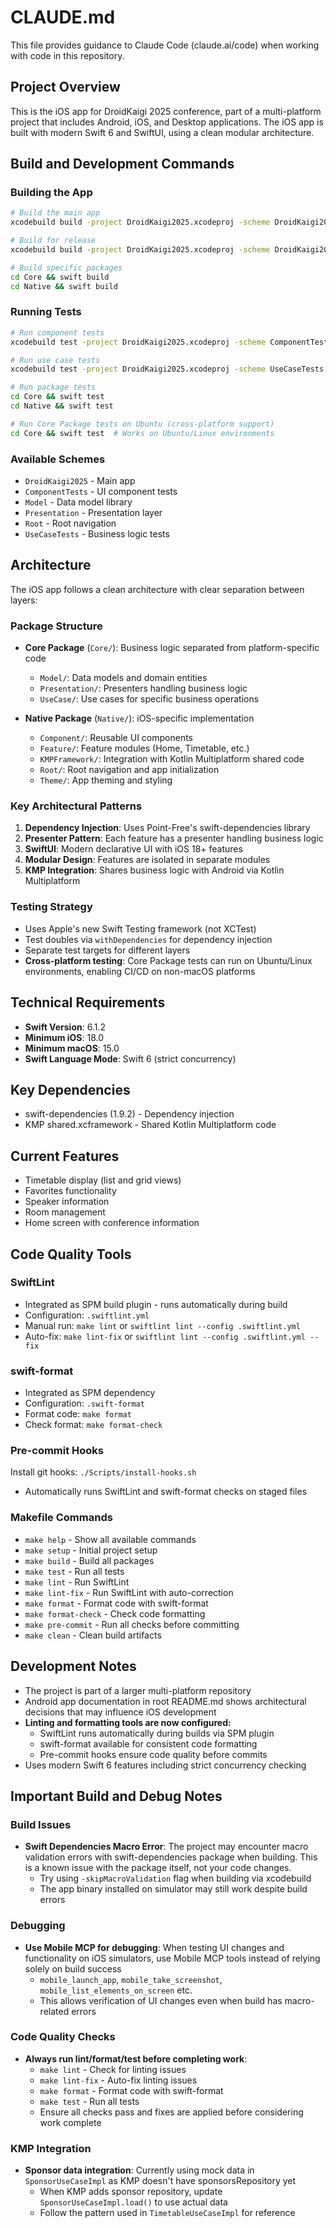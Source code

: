 # CLAUDE.md

This file provides guidance to Claude Code (claude.ai/code) when working with code in this repository.

## Project Overview

This is the iOS app for DroidKaigi 2025 conference, part of a multi-platform project that includes Android, iOS, and Desktop applications. The iOS app is built with modern Swift 6 and SwiftUI, using a clean modular architecture.

## Build and Development Commands

### Building the App
```bash
# Build the main app
xcodebuild build -project DroidKaigi2025.xcodeproj -scheme DroidKaigi2025 -configuration Debug

# Build for release
xcodebuild build -project DroidKaigi2025.xcodeproj -scheme DroidKaigi2025 -configuration Release

# Build specific packages
cd Core && swift build
cd Native && swift build
```

### Running Tests
```bash
# Run component tests
xcodebuild test -project DroidKaigi2025.xcodeproj -scheme ComponentTests -destination 'platform=iOS Simulator,name=iPhone 15 Pro'

# Run use case tests
xcodebuild test -project DroidKaigi2025.xcodeproj -scheme UseCaseTests -destination 'platform=iOS Simulator,name=iPhone 15 Pro'

# Run package tests
cd Core && swift test
cd Native && swift test

# Run Core Package tests on Ubuntu (cross-platform support)
cd Core && swift test  # Works on Ubuntu/Linux environments
```

### Available Schemes
- `DroidKaigi2025` - Main app
- `ComponentTests` - UI component tests
- `Model` - Data model library
- `Presentation` - Presentation layer
- `Root` - Root navigation
- `UseCaseTests` - Business logic tests

## Architecture

The iOS app follows a clean architecture with clear separation between layers:

### Package Structure
- **Core Package** (`Core/`): Business logic separated from platform-specific code
  - `Model/`: Data models and domain entities
  - `Presentation/`: Presenters handling business logic
  - `UseCase/`: Use cases for specific business operations
  
- **Native Package** (`Native/`): iOS-specific implementation
  - `Component/`: Reusable UI components
  - `Feature/`: Feature modules (Home, Timetable, etc.)
  - `KMPFramework/`: Integration with Kotlin Multiplatform shared code
  - `Root/`: Root navigation and app initialization
  - `Theme/`: App theming and styling

### Key Architectural Patterns
1. **Dependency Injection**: Uses Point-Free's swift-dependencies library
2. **Presenter Pattern**: Each feature has a presenter handling business logic
3. **SwiftUI**: Modern declarative UI with iOS 18+ features
4. **Modular Design**: Features are isolated in separate modules
5. **KMP Integration**: Shares business logic with Android via Kotlin Multiplatform

### Testing Strategy
- Uses Apple's new Swift Testing framework (not XCTest)
- Test doubles via `withDependencies` for dependency injection
- Separate test targets for different layers
- **Cross-platform testing**: Core Package tests can run on Ubuntu/Linux environments, enabling CI/CD on non-macOS platforms

## Technical Requirements
- **Swift Version**: 6.1.2
- **Minimum iOS**: 18.0
- **Minimum macOS**: 15.0
- **Swift Language Mode**: Swift 6 (strict concurrency)

## Key Dependencies
- swift-dependencies (1.9.2) - Dependency injection
- KMP shared.xcframework - Shared Kotlin Multiplatform code

## Current Features
- Timetable display (list and grid views)
- Favorites functionality
- Speaker information
- Room management
- Home screen with conference information

## Code Quality Tools

### SwiftLint
- Integrated as SPM build plugin - runs automatically during build
- Configuration: `.swiftlint.yml`
- Manual run: `make lint` or `swiftlint lint --config .swiftlint.yml`
- Auto-fix: `make lint-fix` or `swiftlint lint --config .swiftlint.yml --fix`

### swift-format
- Integrated as SPM dependency
- Configuration: `.swift-format`
- Format code: `make format`
- Check format: `make format-check`

### Pre-commit Hooks
Install git hooks: `./Scripts/install-hooks.sh`
- Automatically runs SwiftLint and swift-format checks on staged files

### Makefile Commands
- `make help` - Show all available commands
- `make setup` - Initial project setup
- `make build` - Build all packages
- `make test` - Run all tests
- `make lint` - Run SwiftLint
- `make lint-fix` - Run SwiftLint with auto-correction
- `make format` - Format code with swift-format
- `make format-check` - Check code formatting
- `make pre-commit` - Run all checks before committing
- `make clean` - Clean build artifacts

## Development Notes
- The project is part of a larger multi-platform repository
- Android app documentation in root README.md shows architectural decisions that may influence iOS development
- **Linting and formatting tools are now configured:**
  - SwiftLint runs automatically during builds via SPM plugin
  - swift-format available for consistent code formatting
  - Pre-commit hooks ensure code quality before commits
- Uses modern Swift 6 features including strict concurrency checking

## Important Build and Debug Notes
### Build Issues
- **Swift Dependencies Macro Error**: The project may encounter macro validation errors with swift-dependencies package when building. This is a known issue with the package itself, not your code changes.
  - Try using `-skipMacroValidation` flag when building via xcodebuild
  - The app binary installed on simulator may still work despite build errors

### Debugging
- **Use Mobile MCP for debugging**: When testing UI changes and functionality on iOS simulators, use Mobile MCP tools instead of relying solely on build success
  - `mobile_launch_app`, `mobile_take_screenshot`, `mobile_list_elements_on_screen` etc.
  - This allows verification of UI changes even when build has macro-related errors

### Code Quality Checks
- **Always run lint/format/test before completing work**:
  - `make lint` - Check for linting issues
  - `make lint-fix` - Auto-fix linting issues
  - `make format` - Format code with swift-format
  - `make test` - Run all tests
  - Ensure all checks pass and fixes are applied before considering work complete

### KMP Integration
- **Sponsor data integration**: Currently using mock data in `SponsorUseCaseImpl` as KMP doesn't have sponsorsRepository yet
  - When KMP adds sponsor repository, update `SponsorUseCaseImpl.load()` to use actual data
  - Follow the pattern used in `TimetableUseCaseImpl` for reference